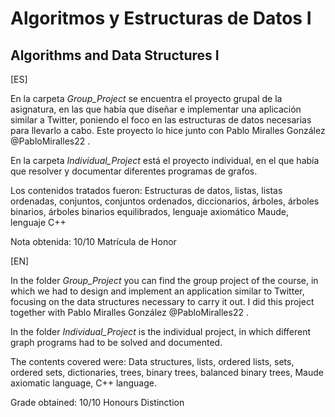 # Algoritmos y Estructuras de Datos I
## Algorithms and Data Structures I

[ES]

En la carpeta *Group_Project* se encuentra el proyecto grupal de la asignatura, en las que había que diseñar e implementar una aplicación similar a Twitter, poniendo el foco en las estructuras de datos necesarias para llevarlo a cabo.
Este proyecto lo hice junto con Pablo Miralles González @PabloMiralles22 .

En la carpeta *Individual_Project* está el proyecto individual, en el que había que resolver y documentar diferentes programas de grafos.

Los contenidos tratados fueron:
Estructuras de datos, listas, listas ordenadas, conjuntos, conjuntos ordenados, diccionarios, árboles, árboles binarios, árboles binarios equilibrados, lenguaje axiomático Maude, lenguaje C++

Nota obtenida: 10/10 Matrícula de Honor

[EN]

In the folder *Group_Project* you can find the group project of the course, in which we had to design and implement an application similar to Twitter, focusing on the data structures necessary to carry it out.
I did this project together with Pablo Miralles González @PabloMiralles22 .

In the folder *Individual_Project* is the individual project, in which different graph programs had to be solved and documented.

The contents covered were:
Data structures, lists, ordered lists, sets, ordered sets, dictionaries, trees, binary trees, balanced binary trees, Maude axiomatic language, C++ language.

Grade obtained: 10/10 Honours Distinction
